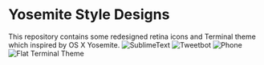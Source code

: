 # Yosemite Style Designs
This repository contains some redesigned retina icons and Terminal theme which inspired by OS X Yosemite.
![SublimeText](https://s3.amazonaws.com/f.cl.ly/items/1X2p133H2p1Q3E0G2S0K/SublimeText.png)
![Tweetbot](https://s3.amazonaws.com/f.cl.ly/items/1Y3k1F210F0I183B1M1N/Tweetbot.png)
![Phone](https://s3.amazonaws.com/f.cl.ly/items/0b191Y0U3m2n1R182Q3W/Phone.png)
![Flat Terminal Theme](https://s3.amazonaws.com/f.cl.ly/items/271318073e3R0X271B3h/FlatTerminalTheme.png)
